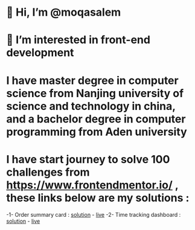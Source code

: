 # 👋 Hi, I’m @moqasalem 
# 👀 I’m interested in  front-end development  
# I have master degree in computer science from Nanjing university of science and technology in china, and a bachelor degree in computer programming from Aden university 

# I have start journey to solve 100 challenges from https://www.frontendmentor.io/ , these links below are my solutions :

-1- Order summary card : [solution](https://github.com/moqasalem/order-summary) -  [live](https://moqasalem.github.io/order-summary/)
-2- Time tracking dashboard :  [solution](https://github.com/moqasalem/time-tracking-dashboard-main) - [live](https://moqasalem.github.io/time-tracking-dashboard-main/)
<!---
moqasalem/moqasalem is a ✨ special ✨ repository because its `README.md` (this file) appears on your GitHub profile.
You can click the Preview link to take a look at your changes.
--->
